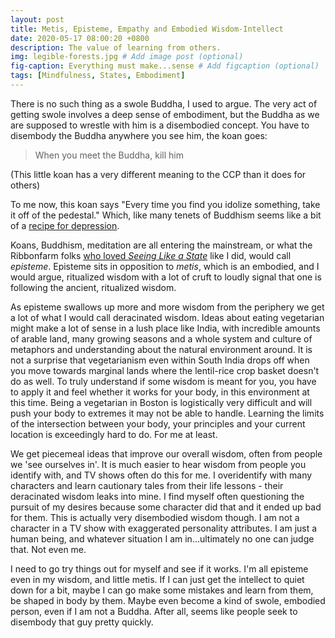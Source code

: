 ```yaml
---
layout: post
title: Metis, Episteme, Empathy and Embodied Wisdom-Intellect
date: 2020-05-17 08:00:20 +0800
description: The value of learning from others.
img: legible-forests.jpg # Add image post (optional)
fig-caption: Everything must make...sense # Add figcaption (optional)
tags: [Mindfulness, States, Embodiment]
---
```


There is no such thing as a swole Buddha, I used to argue. The very act of getting swole involves a deep sense of embodiment, but the Buddha as we are supposed to wrestle with him is a disembodied concept. You have to disembody the Buddha anywhere you see him, the koan goes:

>When you meet the Buddha, kill him

(This little koan has a very different meaning to the CCP than it does for others)

To me now, this koan says "Every time you find you idolize something, take it off of the pedestal." Which, like many tenets of Buddhism seems like a bit of a [recipe for depression](https://www.ribbonfarm.com/2017/12/07/feeling-the-future/).

Koans, Buddhism, meditation are all entering the mainstream, or what the Ribbonfarm folks [who loved *Seeing Like a State*](https://samzdat.com/2017/08/28/the-uruk-machine/) like I did, would call _episteme_. Episteme sits in opposition to _metis_, which is an embodied, and I would argue, ritualized wisdom with a lot of cruft to loudly signal that one is following the ancient, ritualized wisdom.

As episteme swallows up more and more wisdom from the periphery we get a lot of what I would call deracinated wisdom. Ideas about eating vegetarian might make a lot of sense in a lush place like India, with incredible amounts of arable land, many growing seasons and a whole system and culture of metaphors and understanding about the natural environment around. It is not a surprise that vegetarianism even within South India drops off when you move towards marginal lands where the lentil-rice crop basket doesn't do as well. To truly understand if some wisdom is meant for you, you have to apply it and feel whether it works for your body, in this environment at this time. Being a vegetarian in Boston is logistically very difficult and will push your body to extremes it may not be able to handle. Learning the limits of the intersection between your body, your principles and your current location is exceedingly hard to do. For me at least.

We get piecemeal ideas that improve our overall wisdom, often from people we 'see ourselves in'. It is much easier to hear wisdom from people you identify with, and TV shows often do this for me. I overidentify with many characters and learn cautionary tales from their life lessons - their deracinated wisdom leaks into mine. I find myself often questioning the pursuit of my desires because some character did that and it ended up bad for them. This is actually very disembodied wisdom though. I am not a character in a TV show with exaggerated personality attributes. I am just a human being, and whatever situation I am in...ultimately no one can judge that. Not even me.

I need to go try things out for myself and see if it works. I'm all episteme even in my wisdom, and little metis. If I can just get the intellect to quiet down for a bit, maybe I can go make some mistakes and learn from them, be shaped in body by them. Maybe even become a kind of swole, embodied person, even if I am not a Buddha. After all, seems like people seek to disembody that guy pretty quickly.

